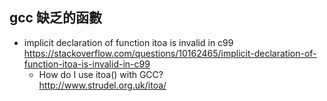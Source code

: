 ## gcc 缺乏的函數

- implicit declaration of function itoa is invalid in c99
  <br>https://stackoverflow.com/questions/10162465/implicit-declaration-of-function-itoa-is-invalid-in-c99
  - How do I use itoa() with GCC?
    <br>http://www.strudel.org.uk/itoa/

